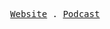 <p align="center">
  <samp>
    <a href="https://www.githubtunisia.tn/" target="_blank">Website</a> .
    <a href="https://open.spotify.com/show/2sdZ4vzSWCmELvKYe9VBob" target="_blank">Podcast</a>
  </samp>
</p>
